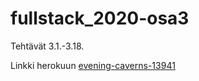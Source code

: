 # fullstack_2020-osa3

Tehtävät 3.1.-3.18.

Linkki herokuun
[evening-caverns-13941](https://evening-caverns-13941.herokuapp.com/ "Puhelinluettelo")
